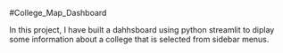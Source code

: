 #College_Map_Dashboard

In this project, I have built a dahhsboard using python streamlit to diplay some information about a college that is selected from sidebar menus.
